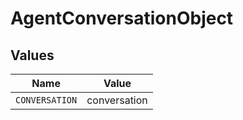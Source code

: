 # AgentConversationObject


## Values

| Name           | Value          |
| -------------- | -------------- |
| `CONVERSATION` | conversation   |
